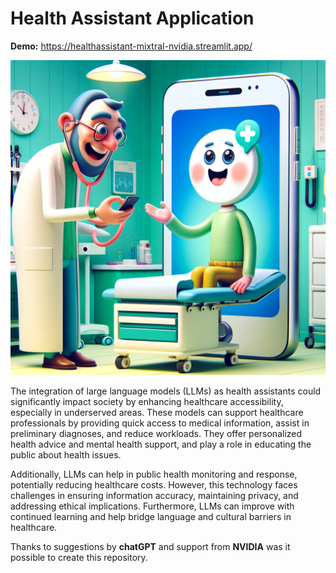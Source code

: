 # Health Assistant Application

__Demo:__ https://healthassistant-mixtral-nvidia.streamlit.app/

![](https://github.com/suhasmaddali/health_assistant/blob/main/Images/health_assistant_doctor.png)

The integration of large language models (LLMs) as health assistants could significantly impact society by enhancing healthcare accessibility, especially in underserved areas. These models can support healthcare professionals by providing quick access to medical information, assist in preliminary diagnoses, and reduce workloads. They offer personalized health advice and mental health support, and play a role in educating the public about health issues. 

Additionally, LLMs can help in public health monitoring and response, potentially reducing healthcare costs. However, this technology faces challenges in ensuring information accuracy, maintaining privacy, and addressing ethical implications. Furthermore, LLMs can improve with continued learning and help bridge language and cultural barriers in healthcare.

Thanks to suggestions by __chatGPT__ and support from __NVIDIA__ was it possible to create this repository.
